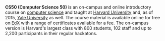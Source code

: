 **CS50 (Computer Science 50)** is an on-campus and online introductory course on [computer science](https://en.wikipedia.org/wiki/Computer_science) and taught at [Harvard University](https://en.wikipedia.org/wiki/Harvard_University) and, as of 2015, [Yale University](https://en.wikipedia.org/wiki/Yale_University) as well. The course material is available online for free on [EdX](https://en.wikipedia.org/wiki/EdX) with a range of certificates available for a fee. The on-campus version is Harvard's largest class with 800 students, 102 staff and up to 2,200 participants in their regular hackatons.